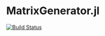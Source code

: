 # MatrixGenerator.jl
[![Build Status](https://travis-ci.org/mcopik/Generator.jl.svg?branch=master)](https://travis-ci.org/mcopik/Generator.jl)
